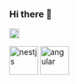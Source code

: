 ### Hi there 👋
[<img src='https://cdn.jsdelivr.net/npm/simple-icons@3.0.1/icons/github.svg' alt='github' height='18'>](https://github.com/saeidi-dev) 

[<img src='https://assets.zabbix.com/img/brands/nodejs.svg' alt='nestjs' height='52'>](https://nodejs.org/en/)
[<img src='https://angular.io/assets/images/logos/angular/angular.svg' alt='angular' height='52'>](https://angular.io) 

